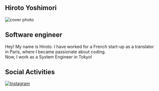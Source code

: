 ## Hiroto Yoshimori

![cover photo](https://i.imgur.com/Ui4VNMx.jpg)

## Software engineer

Hey! My name is Hiroto. I have worked for a French start-up as a translator in Paris, where I became passionate about coding.<br> 
Now, I work as a System Engineer in Tokyo!

## Social Activities

<a href="https://www.instagram.com/hiro_y_photo/" target="_blank"><img alt="Instagram" src="https://img.shields.io/badge/Instagram-hiro_y_photo-lightblue?style=flat&logo=instagram&logoColor=white"></a>
 

